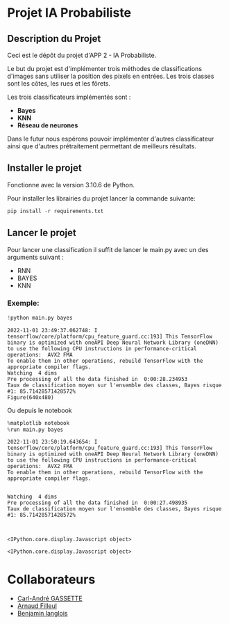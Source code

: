 # Projet IA Probabiliste

## Description du Projet
Ceci est le dépôt du projet d'APP 2 - IA Probabiliste.

Le but du projet est d'implémenter trois méthodes de classifications d'images sans utiliser la position des pixels en entrées. Les trois classes sont les côtes, les rues et les fôrets. 

Les trois classificateurs implémentés sont :
 - **Bayes**
 - **KNN**
 - **Réseau de neurones** 
 
Dans le futur nous espérons pouvoir implémenter d'autres classificateur ainsi que d'autres prétraitement permettant de meilleurs résultats.

## Installer le projet
Fonctionne avec la version 3.10.6 de Python.

Pour installer les librairies du projet lancer la commande suivante:


```python
pip install -r requirements.txt
```



## Lancer le projet
Pour lancer une classification il suffit de lancer le main.py avec un des arguments suivant :
- RNN
- BAYES
- KNN

### Exemple:


```python
!python main.py bayes
```

    2022-11-01 23:49:37.062748: I tensorflow/core/platform/cpu_feature_guard.cc:193] This TensorFlow binary is optimized with oneAPI Deep Neural Network Library (oneDNN) to use the following CPU instructions in performance-critical operations:  AVX2 FMA
    To enable them in other operations, rebuild TensorFlow with the appropriate compiler flags.
    Watching  4 dims
    Pre processing of all the data finished in  0:00:28.234953
    Taux de classification moyen sur l'ensemble des classes, Bayes risque #1: 85.71428571428572%
    Figure(640x480)


Ou depuis le notebook


```python
%matplotlib notebook
%run main.py bayes
```

    2022-11-01 23:50:19.643654: I tensorflow/core/platform/cpu_feature_guard.cc:193] This TensorFlow binary is optimized with oneAPI Deep Neural Network Library (oneDNN) to use the following CPU instructions in performance-critical operations:  AVX2 FMA
    To enable them in other operations, rebuild TensorFlow with the appropriate compiler flags.


    Watching  4 dims
    Pre processing of all the data finished in  0:00:27.498935
    Taux de classification moyen sur l'ensemble des classes, Bayes risque #1: 85.71428571428572%



    <IPython.core.display.Javascript object>



<div id='65403600-b51b-4e16-9eba-dcbcd8446de2'></div>



    <IPython.core.display.Javascript object>



<div id='53d22542-7b89-44a0-b4a6-d080a80d38c2'></div>


# Collaborateurs
- [Carl-André GASSETTE](https://github.com/TheShyDev-Yoogo)
- [Arnaud Filleul](https://github.com/aRnaZ91)
- [Benjamin langlois](https://github.com/Benjaminlanglois)
